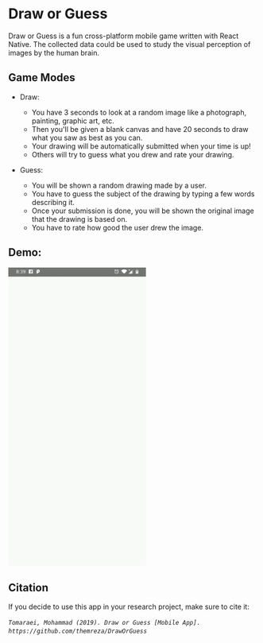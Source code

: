 # Draw or Guess
Draw or Guess is a fun cross-platform mobile game written with React Native.
The collected data could be used to study the visual perception of images by the human brain.

## Game Modes
* Draw:
  - You have 3 seconds to look at a random image like a photograph, painting, graphic art, etc.
  - Then you'll be given a blank canvas and have 20 seconds to draw what you saw as best as you can.
  - Your drawing will be automatically submitted when your time is up!
  - Others will try to guess what you drew and rate your drawing.

* Guess:
  - You will be shown a random drawing made by a user.
  - You have to guess the subject of the drawing by typing a few words describing it.
  - Once your submission is done, you will be shown the original image that the drawing is based on.
  - You have to rate how good the user drew the image.

## Demo:
<img src="demo.gif" height="600">

## Citation
If you decide to use this app in your research project, make sure to cite it:

*`Tomaraei, Mohammad (2019). Draw or Guess [Mobile App]. https://github.com/themreza/DrawOrGuess`*
